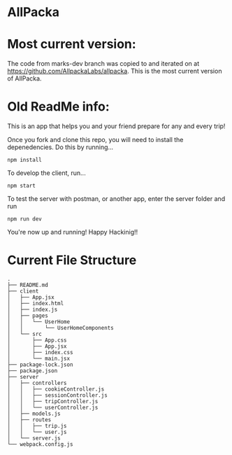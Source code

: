 # AllPacka

# Most current version:
The code from marks-dev branch was copied to and iterated on at https://github.com/AllpackaLabs/allpacka. This is the most current version of AllPacka.  

# Old ReadMe info:
This is an app that helps you and your friend prepare for any and every trip!

Once you fork and clone this repo, you will need to install the
depenedencies. Do this by running...

    npm install

To develop the client, run...

    npm start

To test the server with postman, or another app, enter the
server folder and run

    npm run dev

You're now up and running! Happy Hackinig!!

# Current File Structure

```
.
├── README.md
├── client
│   ├── App.jsx
│   ├── index.html
│   ├── index.js
│   ├── pages
│   │   └── UserHome
│   │       └── UserHomeComponents
│   └── src
│       ├── App.css
│       ├── App.jsx
│       ├── index.css
│       └── main.jsx
├── package-lock.json
├── package.json
├── server
│   ├── controllers
│   │   ├── cookieController.js
│   │   ├── sessionController.js
│   │   ├── tripController.js
│   │   └── userController.js
│   ├── models.js
│   ├── routes
│   │   ├── trip.js
│   │   └── user.js
│   └── server.js
└── webpack.config.js

```
